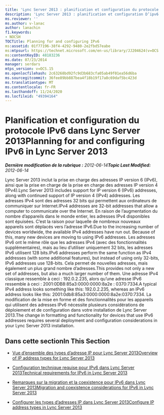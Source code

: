 ```yaml
---
title: 'Lync Server 2013 : planification et configuration du protocole IPv6'
description: 'Lync Server 2013 : planification et configuration D’ipv6.'
ms.reviewer: ''
ms.author: v-lanac
author: lanachin
f1.keywords:
- NOCSH
TOCTitle: Planning for and configuring IPv6
ms:assetid: 01f77196-38f4-4292-9480-2e2fbd57eabe
ms:mtpsurl: https://technet.microsoft.com/en-us/library/JJ204624(v=OCS.15)
ms:contentKeyID: 48183236
ms.date: 07/23/2014
manager: serdars
mtps_version: v=OCS.15
ms.openlocfilehash: 2c63268bd92fc9d3b683cfa05ab49f01ea56d6ba
ms.sourcegitcommit: 36fee89bb887bea4f18b19f17a8c69daf5bc423d
ms.translationtype: MT
ms.contentlocale: fr-FR
ms.lasthandoff: 11/24/2020
ms.locfileid: "49394164"
---
```

# <a name="planning-for-and-configuring-ipv6-in-lync-server-2013"></a><span data-ttu-id="1e2b4-103">Planification et configuration du protocole IPv6 dans Lync Server 2013</span><span class="sxs-lookup"><span data-stu-id="1e2b4-103">Planning for and configuring IPv6 in Lync Server 2013</span></span>

<div data-xmlns="http://www.w3.org/1999/xhtml">

<div class="topic" data-xmlns="http://www.w3.org/1999/xhtml" data-msxsl="urn:schemas-microsoft-com:xslt" data-cs="https://msdn.microsoft.com/">

<div data-asp="https://msdn2.microsoft.com/asp">



</div>

<div id="mainSection">

<div id="mainBody"><span data-ttu-id="1e2b4-104">

<span> </span></span><span class="sxs-lookup"><span data-stu-id="1e2b4-104">

<span> </span></span></span>

<span data-ttu-id="1e2b4-105">_**Dernière modification de la rubrique :** 2012-06-14_</span><span class="sxs-lookup"><span data-stu-id="1e2b4-105">_**Topic Last Modified:** 2012-06-14_</span></span>

<span data-ttu-id="1e2b4-106">Lync Server 2013 inclut la prise en charge des adresses IP version 6 (IPv6), ainsi que la prise en charge de la prise en charge des adresses IP version 4 (IPv4).</span><span class="sxs-lookup"><span data-stu-id="1e2b4-106">Lync Server 2013 includes support for IP version 6 (IPv6) addresses, along with continued support of IP version 4 (IPv4) addresses.</span></span> <span data-ttu-id="1e2b4-107">Les adresses IPv4 sont des adresses 32 bits qui permettent aux ordinateurs de communiquer sur Internet.</span><span class="sxs-lookup"><span data-stu-id="1e2b4-107">IPv4 addresses are 32-bit addresses that allow a computer to communicate over the Internet.</span></span> <span data-ttu-id="1e2b4-108">En raison de l’augmentation du nombre d’appareils dans le monde entier, les adresses IPv4 disponibles sont épuisées. C’est la raison pour laquelle de nombreux nouveaux appareils sont déplacés vers l’adresse IPv6.</span><span class="sxs-lookup"><span data-stu-id="1e2b4-108">Due to the increasing number of devices worldwide, the available IPv4 addresses have run out. Because of this, many new devices are moving to using IPv6 addresses.</span></span> <span data-ttu-id="1e2b4-109">Les adresses IPv6 ont le même rôle que les adresses IPv4 (avec des fonctionnalités supplémentaires), mais au lieu d’utiliser uniquement 32 bits, les adresses IPv6 utilisent 128 bits.</span><span class="sxs-lookup"><span data-stu-id="1e2b4-109">IPv6 addresses perform the same function as IPv4 addresses (with some additional features), but instead of using only 32-bits, IPv6 addresses use 128-bits.</span></span> <span data-ttu-id="1e2b4-110">Cela permet de nouvelles adresses, mais également un plus grand nombre d’adresses.</span><span class="sxs-lookup"><span data-stu-id="1e2b4-110">This provides not only a new set of addresses, but also a much larger number of them.</span></span> <span data-ttu-id="1e2b4-111">Une adresse IPv4 classique ressemble à ceci : 192.0.2.235, alors qu’une adresse IPv6 ressemble à ceci : 2001:0DB8:85a3:0000:0000:8a2e : 0370:7334.</span><span class="sxs-lookup"><span data-stu-id="1e2b4-111">A typical IPv4 address looks something like this: 192.0.2.235, whereas an IPv6 address looks like this: 2001:0db8:85a3:0000:0000:8a2e:0370:7334.</span></span> <span data-ttu-id="1e2b4-112">La modification de la mise en forme et des fonctionnalités pour les appareils qui utilisent des adresses IPv6 nécessite plusieurs considérations de déploiement et de configuration dans votre installation de Lync Server 2013.</span><span class="sxs-lookup"><span data-stu-id="1e2b4-112">The change in formatting and functionality for devices that use IPv6 addresses requires several deployment and configuration considerations in your Lync Server 2013 installation.</span></span>

<div>

## <a name="in-this-section"></a><span data-ttu-id="1e2b4-113">Dans cette section</span><span class="sxs-lookup"><span data-stu-id="1e2b4-113">In This Section</span></span>

  - [<span data-ttu-id="1e2b4-114">Vue d’ensemble des types d’adresse IP pour Lync Server 2013</span><span class="sxs-lookup"><span data-stu-id="1e2b4-114">Overview of IP address types for Lync Server 2013</span></span>](lync-server-2013-overview-of-ip-address-types.md)

  - [<span data-ttu-id="1e2b4-115">Configuration technique requise pour IPv6 dans Lync Server 2013</span><span class="sxs-lookup"><span data-stu-id="1e2b4-115">Technical requirements for IPv6 in Lync Server 2013</span></span>](lync-server-2013-technical-requirements-for-ipv6.md)

  - [<span data-ttu-id="1e2b4-116">Remarques sur la migration et la coexistence pour IPv6 dans Lync Server 2013</span><span class="sxs-lookup"><span data-stu-id="1e2b4-116">Migration and coexistence considerations for IPv6 in Lync Server 2013</span></span>](lync-server-2013-migration-and-coexistence-considerations-for-ipv6.md)

  - [<span data-ttu-id="1e2b4-117">Configurer les types d’adresses IP dans Lync Server 2013</span><span class="sxs-lookup"><span data-stu-id="1e2b4-117">Configure IP address types in Lync Server 2013</span></span>](lync-server-2013-configure-ip-address-types.md)

<span data-ttu-id="1e2b4-118"></div>

</div>

<span> </span>

</div>

</div>

</span><span class="sxs-lookup"><span data-stu-id="1e2b4-118"></div>

</div>

<span> </span>

</div>

</div>

</span></span></div>

